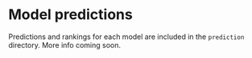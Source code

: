 # Model predictions

Predictions and rankings for each model are included in the `prediction` directory. More info coming soon.
